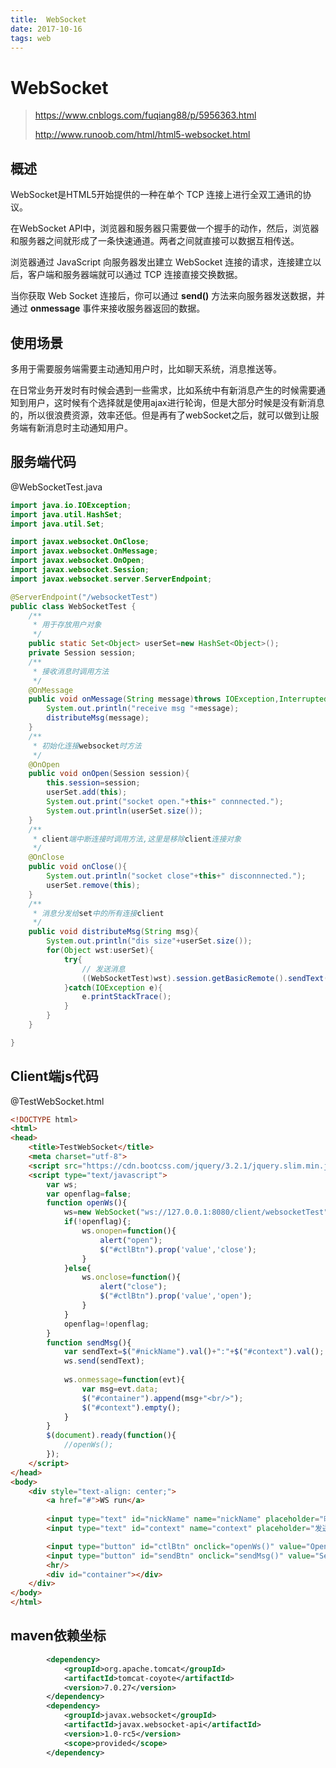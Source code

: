 ```yaml
---
title:  WebSocket
date: 2017-10-16
tags: web
---
```

# WebSocket

> https://www.cnblogs.com/fuqiang88/p/5956363.html
>
> http://www.runoob.com/html/html5-websocket.html

## 概述

WebSocket是HTML5开始提供的一种在单个 TCP 连接上进行全双工通讯的协议。

在WebSocket API中，浏览器和服务器只需要做一个握手的动作，然后，浏览器和服务器之间就形成了一条快速通道。两者之间就直接可以数据互相传送。

浏览器通过 JavaScript 向服务器发出建立 WebSocket 连接的请求，连接建立以后，客户端和服务器端就可以通过 TCP 连接直接交换数据。

当你获取 Web Socket 连接后，你可以通过 **send()** 方法来向服务器发送数据，并通过 **onmessage** 事件来接收服务器返回的数据。

## 使用场景

多用于需要服务端需要主动通知用户时，比如聊天系统，消息推送等。

在日常业务开发时有时候会遇到一些需求，比如系统中有新消息产生的时候需要通知到用户，这时候有个选择就是使用ajax进行轮询，但是大部分时候是没有新消息的，所以很浪费资源，效率还低。但是再有了webSocket之后，就可以做到让服务端有新消息时主动通知用户。

## 服务端代码

@WebSocketTest.java

```java
import java.io.IOException;
import java.util.HashSet;
import java.util.Set;

import javax.websocket.OnClose;
import javax.websocket.OnMessage;
import javax.websocket.OnOpen;
import javax.websocket.Session;
import javax.websocket.server.ServerEndpoint;

@ServerEndpoint("/websocketTest")
public class WebSocketTest {
    /**
     * 用于存放用户对象
     */
	public static Set<Object> userSet=new HashSet<Object>();
	private Session session;
	/**
     * 接收消息时调用方法
     */
	@OnMessage
	public void onMessage(String message)throws IOException,InterruptedException{
		System.out.println("receive msg "+message);
		distributeMsg(message);
	}
	/**
     * 初始化连接websocket时方法
     */
	@OnOpen
	public void onOpen(Session session){
		this.session=session;
		userSet.add(this);
		System.out.print("socket open."+this+" connnected.");
		System.out.println(userSet.size());
	}
	/**
     * client端中断连接时调用方法,这里是移除client连接对象
     */
	@OnClose
	public void onClose(){
		System.out.println("socket close"+this+" disconnnected.");
		userSet.remove(this);
	}
	/**
     * 消息分发给set中的所有连接client
     */
	public void distributeMsg(String msg){
		System.out.println("dis size"+userSet.size());
		for(Object wst:userSet){
			try{
                // 发送消息
				((WebSocketTest)wst).session.getBasicRemote().sendText(msg);
			}catch(IOException e){
				e.printStackTrace();
			}
		}
	}

}
```



## Client端js代码

@TestWebSocket.html

```html
<!DOCTYPE html>
<html>
<head>
	<title>TestWebSocket</title>
	<meta charset="utf-8">
	<script src="https://cdn.bootcss.com/jquery/3.2.1/jquery.slim.min.js"></script>
	<script type="text/javascript">
		var ws;
		var openflag=false;
		function openWs(){
			ws=new WebSocket("ws://127.0.0.1:8080/client/websocketTest");
			if(!openflag){;
				ws.onopen=function(){
					alert("open");
					$("#ctlBtn").prop('value','close');
				}
			}else{
				ws.onclose=function(){
					alert("close");
					$("#ctlBtn").prop('value','open');
				}
			}
			openflag=!openflag;
		}
		function sendMsg(){
			var sendText=$("#nickName").val()+":"+$("#context").val();
			ws.send(sendText);
			
			ws.onmessage=function(evt){
				var msg=evt.data;
				$("#container").append(msg+"<br/>");
				$("#context").empty();
			}
		}
		$(document).ready(function(){
			//openWs();
		});
	</script>
</head>
<body>
	<div style="text-align: center;">
		<a href="#">WS run</a>
		
		<input type="text" id="nickName" name="nickName" placeholder="昵称:"/>
		<input type="text" id="context" name="context" placeholder="发送内容"/>

		<input type="button" id="ctlBtn" onclick="openWs()" value="Open"/>
		<input type="button" id="sendBtn" onclick="sendMsg()" value="Send"/>
		<hr/>
		<div id="container"></div>
	</div>
</body>
</html>
```

## maven依赖坐标

```xml
		<dependency>
		    <groupId>org.apache.tomcat</groupId>
		    <artifactId>tomcat-coyote</artifactId>
		    <version>7.0.27</version>
		</dependency>
		<dependency>
            <groupId>javax.websocket</groupId>
            <artifactId>javax.websocket-api</artifactId>
            <version>1.0-rc5</version>
            <scope>provided</scope>
        </dependency>
```

